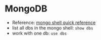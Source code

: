 # MongoDB

- Reference: [mongo shell quick reference](https://docs.mongodb.com/manual/reference/mongo-shell/)
- list all dbs in the mongo shell: `show dbs`
- work with one db: `use dbs`
